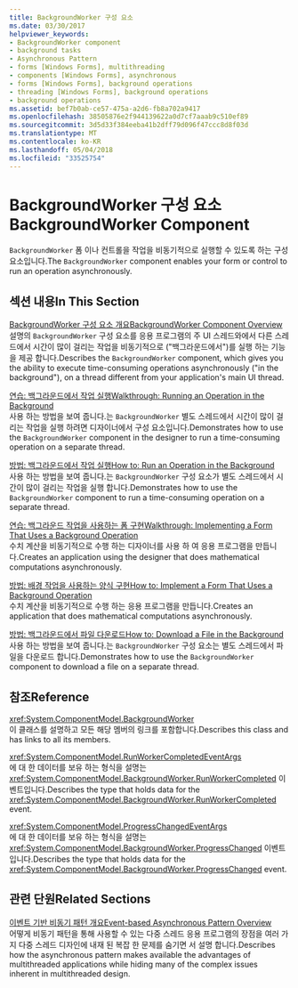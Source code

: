 ```yaml
---
title: BackgroundWorker 구성 요소
ms.date: 03/30/2017
helpviewer_keywords:
- BackgroundWorker component
- background tasks
- Asynchronous Pattern
- forms [Windows Forms], multithreading
- components [Windows Forms], asynchronous
- forms [Windows Forms], background operations
- threading [Windows Forms], background operations
- background operations
ms.assetid: bef7b0ab-ce57-475a-a2d6-fb8a702a9417
ms.openlocfilehash: 38505876e2f944139622a0d7cf7aaab9c510ef89
ms.sourcegitcommit: 3d5d33f384eeba41b2dff79d096f47ccc8d8f03d
ms.translationtype: MT
ms.contentlocale: ko-KR
ms.lasthandoff: 05/04/2018
ms.locfileid: "33525754"
---
```

# <a name="backgroundworker-component"></a><span data-ttu-id="75ca1-102">BackgroundWorker 구성 요소</span><span class="sxs-lookup"><span data-stu-id="75ca1-102">BackgroundWorker Component</span></span>
<span data-ttu-id="75ca1-103">`BackgroundWorker` 폼 이나 컨트롤을 작업을 비동기적으로 실행할 수 있도록 하는 구성 요소입니다.</span><span class="sxs-lookup"><span data-stu-id="75ca1-103">The `BackgroundWorker` component enables your form or control to run an operation asynchronously.</span></span>  
  
## <a name="in-this-section"></a><span data-ttu-id="75ca1-104">섹션 내용</span><span class="sxs-lookup"><span data-stu-id="75ca1-104">In This Section</span></span>  
 [<span data-ttu-id="75ca1-105">BackgroundWorker 구성 요소 개요</span><span class="sxs-lookup"><span data-stu-id="75ca1-105">BackgroundWorker Component Overview</span></span>](../../../../docs/framework/winforms/controls/backgroundworker-component-overview.md)  
 <span data-ttu-id="75ca1-106">설명의 `BackgroundWorker` 구성 요소를 응용 프로그램의 주 UI 스레드와에서 다른 스레드에서 시간이 많이 걸리는 작업을 비동기적으로 ("백그라운드에서")를 실행 하는 기능을 제공 합니다.</span><span class="sxs-lookup"><span data-stu-id="75ca1-106">Describes the `BackgroundWorker` component, which gives you the ability to execute time-consuming operations asynchronously ("in the background"), on a thread different from your application's main UI thread.</span></span>  
  
 [<span data-ttu-id="75ca1-107">연습: 백그라운드에서 작업 실행</span><span class="sxs-lookup"><span data-stu-id="75ca1-107">Walkthrough: Running an Operation in the Background</span></span>](../../../../docs/framework/winforms/controls/walkthrough-running-an-operation-in-the-background.md)  
 <span data-ttu-id="75ca1-108">사용 하는 방법을 보여 줍니다.는 `BackgroundWorker` 별도 스레드에서 시간이 많이 걸리는 작업을 실행 하려면 디자이너에서 구성 요소입니다.</span><span class="sxs-lookup"><span data-stu-id="75ca1-108">Demonstrates how to use the `BackgroundWorker` component in the designer to run a time-consuming operation on a separate thread.</span></span>  
  
 [<span data-ttu-id="75ca1-109">방법: 백그라운드에서 작업 실행</span><span class="sxs-lookup"><span data-stu-id="75ca1-109">How to: Run an Operation in the Background</span></span>](../../../../docs/framework/winforms/controls/how-to-run-an-operation-in-the-background.md)  
 <span data-ttu-id="75ca1-110">사용 하는 방법을 보여 줍니다.는 `BackgroundWorker` 구성 요소가 별도 스레드에서 시간이 많이 걸리는 작업을 실행 합니다.</span><span class="sxs-lookup"><span data-stu-id="75ca1-110">Demonstrates how to use the `BackgroundWorker` component to run a time-consuming operation on a separate thread.</span></span>  
  
 [<span data-ttu-id="75ca1-111">연습: 백그라운드 작업을 사용하는 폼 구현</span><span class="sxs-lookup"><span data-stu-id="75ca1-111">Walkthrough: Implementing a Form That Uses a Background Operation</span></span>](../../../../docs/framework/winforms/controls/walkthrough-implementing-a-form-that-uses-a-background-operation.md)  
 <span data-ttu-id="75ca1-112">수치 계산을 비동기적으로 수행 하는 디자이너를 사용 하 여 응용 프로그램을 만듭니다.</span><span class="sxs-lookup"><span data-stu-id="75ca1-112">Creates an application using the designer that does mathematical computations asynchronously.</span></span>  
  
 [<span data-ttu-id="75ca1-113">방법: 배경 작업을 사용하는 양식 구현</span><span class="sxs-lookup"><span data-stu-id="75ca1-113">How to: Implement a Form That Uses a Background Operation</span></span>](../../../../docs/framework/winforms/controls/how-to-implement-a-form-that-uses-a-background-operation.md)  
 <span data-ttu-id="75ca1-114">수치 계산을 비동기적으로 수행 하는 응용 프로그램을 만듭니다.</span><span class="sxs-lookup"><span data-stu-id="75ca1-114">Creates an application that does mathematical computations asynchronously.</span></span>  
  
 [<span data-ttu-id="75ca1-115">방법: 백그라운드에서 파일 다운로드</span><span class="sxs-lookup"><span data-stu-id="75ca1-115">How to: Download a File in the Background</span></span>](../../../../docs/framework/winforms/controls/how-to-download-a-file-in-the-background.md)  
 <span data-ttu-id="75ca1-116">사용 하는 방법을 보여 줍니다.는 `BackgroundWorker` 구성 요소는 별도 스레드에서 파일을 다운로드 합니다.</span><span class="sxs-lookup"><span data-stu-id="75ca1-116">Demonstrates how to use the `BackgroundWorker` component to download a file on a separate thread.</span></span>  
  
## <a name="reference"></a><span data-ttu-id="75ca1-117">참조</span><span class="sxs-lookup"><span data-stu-id="75ca1-117">Reference</span></span>  
 <xref:System.ComponentModel.BackgroundWorker>  
 <span data-ttu-id="75ca1-118">이 클래스를 설명하고 모든 해당 멤버의 링크를 포함합니다.</span><span class="sxs-lookup"><span data-stu-id="75ca1-118">Describes this class and has links to all its members.</span></span>  
  
 <xref:System.ComponentModel.RunWorkerCompletedEventArgs>  
 <span data-ttu-id="75ca1-119">에 대 한 데이터를 보유 하는 형식을 설명는 <xref:System.ComponentModel.BackgroundWorker.RunWorkerCompleted> 이벤트입니다.</span><span class="sxs-lookup"><span data-stu-id="75ca1-119">Describes the type that holds data for the <xref:System.ComponentModel.BackgroundWorker.RunWorkerCompleted> event.</span></span>  
  
 <xref:System.ComponentModel.ProgressChangedEventArgs>  
 <span data-ttu-id="75ca1-120">에 대 한 데이터를 보유 하는 형식을 설명는 <xref:System.ComponentModel.BackgroundWorker.ProgressChanged> 이벤트입니다.</span><span class="sxs-lookup"><span data-stu-id="75ca1-120">Describes the type that holds data for the <xref:System.ComponentModel.BackgroundWorker.ProgressChanged> event.</span></span>  
  
## <a name="related-sections"></a><span data-ttu-id="75ca1-121">관련 단원</span><span class="sxs-lookup"><span data-stu-id="75ca1-121">Related Sections</span></span>  
 [<span data-ttu-id="75ca1-122">이벤트 기반 비동기 패턴 개요</span><span class="sxs-lookup"><span data-stu-id="75ca1-122">Event-based Asynchronous Pattern Overview</span></span>](../../../../docs/standard/asynchronous-programming-patterns/event-based-asynchronous-pattern-overview.md)  
 <span data-ttu-id="75ca1-123">어떻게 비동기 패턴을 통해 사용할 수 있는 다중 스레드 응용 프로그램의 장점을 여러 가지 다중 스레드 디자인에 내재 된 복잡 한 문제를 숨기면 서 설명 합니다.</span><span class="sxs-lookup"><span data-stu-id="75ca1-123">Describes how the asynchronous pattern makes available the advantages of multithreaded applications while hiding many of the complex issues inherent in multithreaded design.</span></span>
